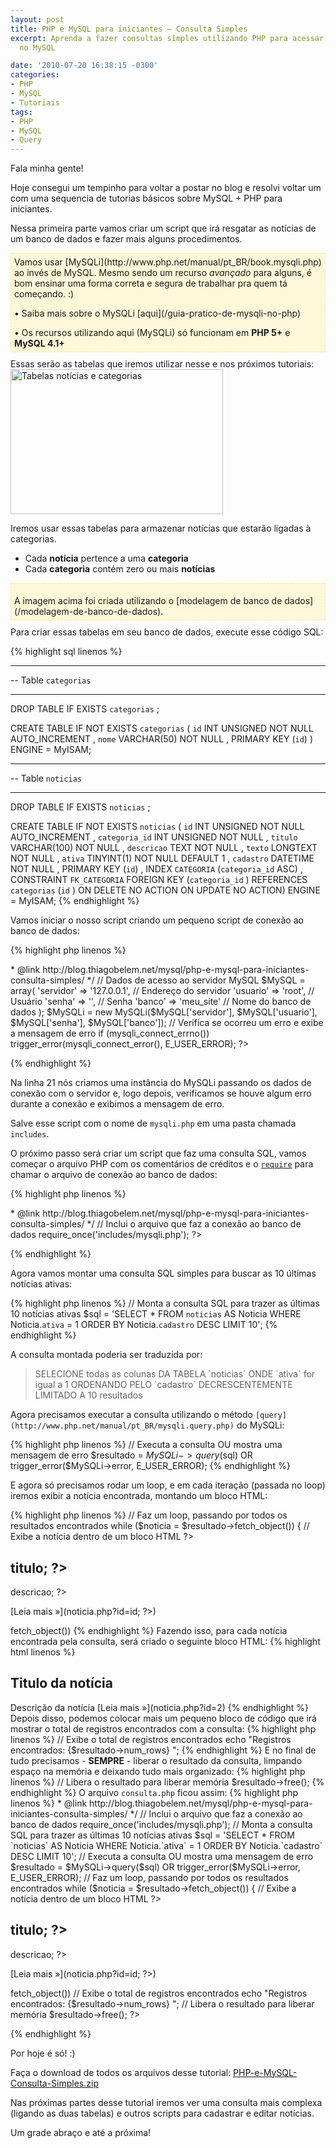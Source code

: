 ```yaml
---
layout: post
title: PHP e MySQL para iniciantes – Consulta Simples
excerpt: Aprenda a fazer consultas simples utilizando PHP para acessar dados salvos
  no MySQL

date: '2010-07-20 16:38:15 -0300'
categories:
- PHP
- MySQL
- Tutoriais
tags:
- PHP
- MySQL
- Query
---
```

Fala minha gente!

Hoje consegui um tempinho para voltar a postar no blog e resolvi voltar um com uma sequencia de tutorias básicos sobre MySQL + PHP para iniciantes.

Nessa primeira parte vamos criar um script que irá resgatar as notícias de um banco de dados e fazer mais alguns procedimentos.

<div style="background: #FFF7D9; border: 1px dashed #FFE294; padding: 5px; margin-bottom: 10px;">Vamos usar [MySQLi](http://www.php.net/manual/pt_BR/book.mysqli.php) ao invés de MySQL. Mesmo sendo um recurso <em>avançado</em> para alguns, é bom ensinar uma forma correta e segura de trabalhar pra quem tá começando. :)

<p style="margin-bottom: 0px;">• Saiba mais sobre o MySQLi [aqui](/guia-pratico-de-mysqli-no-php)

<p style="margin-bottom: 0px;">• Os recursos utilizando aqui (MySQLi) só funcionam em <strong>PHP 5+</strong> e <strong>MySQL 4.1+</strong>

</div>
Essas serão as tabelas que iremos utilizar nesse e nos próximos tutoriais:

<img class="aligncenter size-full wp-image-850" title="Banco de Dados" src="http://blog.thiagobelem.net/arquivos/2010/07/database1.png" alt="Tabelas notícias e categorias" width="340" height="232" />

Iremos usar essas tabelas para armazenar notícias que estarão ligadas à categorias.

<ul>
<li>Cada <strong>notícia</strong> pertence a uma <strong>categoria</strong></li>
<li>Cada <strong>categoria</strong> contém zero ou mais <strong>notícias</strong></li>
</ul>
<div style="background: #FFF7D9; border: 1px dashed #FFE294; padding: 5px; margin-bottom: 10px;">
<p style="margin-bottom: 0px;">A imagem acima foi criada utilizando o [modelagem de banco de dados](/modelagem-de-banco-de-dados).

</div>
Para criar essas tabelas em seu banco de dados, execute esse código SQL:


{% highlight sql linenos %}
-- -----------------------------------------------------
-- Table `categorias`
-- -----------------------------------------------------
DROP TABLE IF EXISTS `categorias` ;

CREATE  TABLE IF NOT EXISTS `categorias` (
  `id` INT UNSIGNED NOT NULL AUTO_INCREMENT ,
  `nome` VARCHAR(50) NOT NULL ,
  PRIMARY KEY (`id`) )
ENGINE = MyISAM;

-- -----------------------------------------------------
-- Table `noticias`
-- -----------------------------------------------------
DROP TABLE IF EXISTS `noticias` ;

CREATE  TABLE IF NOT EXISTS `noticias` (
  `id` INT UNSIGNED NOT NULL AUTO_INCREMENT ,
  `categoria_id` INT UNSIGNED NOT NULL ,
  `titulo` VARCHAR(100) NOT NULL ,
  `descricao` TEXT NOT NULL ,
  `texto` LONGTEXT NOT NULL ,
  `ativa` TINYINT(1)  NOT NULL DEFAULT 1 ,
  `cadastro` DATETIME NOT NULL ,
  PRIMARY KEY (`id`) ,
  INDEX `CATEGORIA` (`categoria_id` ASC) ,
  CONSTRAINT `FK_CATEGORIA`
    FOREIGN KEY (`categoria_id` )
    REFERENCES `categorias` (`id` )
    ON DELETE NO ACTION
    ON UPDATE NO ACTION)
ENGINE = MyISAM;
{% endhighlight %}

Vamos iniciar o nosso script criando um pequeno script de conexão ao banco de dados:


{% highlight php linenos %}
<?php
/**
 * PHP e MySQL para iniciantes
 *
 * Arquivo que faz a conexão com o banco de dados utilizando MySQLi
 *
 * PHP 5+, MySQL 4.1+
 *
 * @author Thiago Belem <contato@thiagobelem.net>
 * @link http://blog.thiagobelem.net/mysql/php-e-mysql-para-iniciantes-consulta-simples/
 */

// Dados de acesso ao servidor MySQL
$MySQL = array(
  'servidor' => '127.0.0.1',  // Endereço do servidor
  'usuario' => 'root',    // Usuário
  'senha' => '',        // Senha
  'banco' => 'meu_site'    // Nome do banco de dados
);

$MySQLi = new MySQLi($MySQL['servidor'], $MySQL['usuario'], $MySQL['senha'], $MySQL['banco']);

// Verifica se ocorreu um erro e exibe a mensagem de erro
if (mysqli_connect_errno())
    trigger_error(mysqli_connect_error(), E_USER_ERROR);

?>
{% endhighlight %}

Na linha 21 nós criamos uma instância do MySQLi passando os dados de conexão com o servidor e, logo depois, verificamos se houve algum erro durante a conexão e exibimos a mensagem de erro.

Salve esse script com o nome de <code>mysqli.php</code> em uma pasta chamada <code>includes</code>.

O próximo passo será criar um script que faz uma consulta SQL, vamos começar o arquivo PHP com os comentários de créditos e o <code>[require](http://php.net/manual/en/function.require-once.php)</code> para chamar o arquivo de conexão ao banco de dados:


{% highlight php linenos %}
<?php
/**
 * PHP e MySQL para iniciantes
 *
 * Arquivo com um exemplo de consulta ao banco de dados MySQL
 *
 * PHP 5+, MySQL 4.1+
 *
 * @author Thiago Belem <contato@thiagobelem.net>
 * @link http://blog.thiagobelem.net/mysql/php-e-mysql-para-iniciantes-consulta-simples/
 */

// Inclui o arquivo que faz a conexão ao banco de dados
require_once('includes/mysqli.php');

?>
{% endhighlight %}

Agora vamos montar uma consulta SQL simples para buscar as 10 últimas notícias ativas:


{% highlight php linenos %}
// Monta a consulta SQL para trazer as últimas 10 notícias ativas
$sql = 'SELECT *
    FROM `noticias` AS Noticia
    WHERE Noticia.`ativa` = 1
    ORDER BY Noticia.`cadastro` DESC
    LIMIT 10';
{% endhighlight %}

A consulta montada poderia ser traduzida por:

<blockquote>SELECIONE todas as colunas
DA TABELA `noticias`
ONDE `ativa` for igual a 1
ORDENANDO PELO `cadastro` DECRESCENTEMENTE
LIMITADO A 10 resultados
</blockquote>
Agora precisamos executar a consulta utilizando o método <code>[query](http://www.php.net/manual/pt_BR/mysqli.query.php)</code> do MySQLi:


{% highlight php linenos %}
// Executa a consulta OU mostra uma mensagem de erro
$resultado = $MySQLi->query($sql) OR trigger_error($MySQLi->error, E_USER_ERROR);
{% endhighlight %}

E agora só precisamos rodar um loop, e em cada iteração (passada no loop) iremos exibir a notícia encontrada, montando um bloco HTML:


{% highlight php linenos %}
// Faz um loop, passando por todos os resultados encontrados
while ($noticia = $resultado->fetch_object()) {
  // Exibe a notícia dentro de um bloco HTML
  ?>

  <h2><?php echo $noticia->titulo; ?></h2>
  <?php echo $noticia->descricao; ?>

  [Leia mais &raquo;](noticia.php?id=<?php echo $noticia->id; ?>)


  <?php
} // while ($noticia = $resultado->fetch_object())
{% endhighlight %}

Fazendo isso, para cada notícia encontrada pela consulta, será criado o seguinte bloco HTML:


{% highlight html linenos %}
<h2>Titulo da notícia</h2>
Descrição da notícia

[Leia mais &raquo;](noticia.php?id=2)

{% endhighlight %}

Depois disso, podemos colocar mais um pequeno bloco de código que irá mostrar o total de registros encontrados com a consulta:


{% highlight php linenos %}
// Exibe o total de registros encontrados
echo "Registros encontrados: {$resultado->num_rows}
";
{% endhighlight %}

E no final de tudo precisamos - <strong>SEMPRE</strong> - liberar o resultado da consulta, limpando espaço na memória e deixando tudo mais organizado:


{% highlight php linenos %}
// Libera o resultado para liberar memória
$resultado->free();
{% endhighlight %}

O arquivo <code>consulta.php</code> ficou assim:


{% highlight php linenos %}
<?php
/**
 * PHP e MySQL para iniciantes
 *
 * Arquivo com um exemplo de consulta ao banco de dados MySQL
 *
 * PHP 5+, MySQL 4.1+
 *
 * @author Thiago Belem <contato@thiagobelem.net>
 * @link http://blog.thiagobelem.net/mysql/php-e-mysql-para-iniciantes-consulta-simples/
 */

// Inclui o arquivo que faz a conexão ao banco de dados
require_once('includes/mysqli.php');

// Monta a consulta SQL para trazer as últimas 10 notícias ativas
$sql = 'SELECT *
    FROM `noticias` AS Noticia
    WHERE Noticia.`ativa` = 1
    ORDER BY Noticia.`cadastro` DESC
    LIMIT 10';

// Executa a consulta OU mostra uma mensagem de erro
$resultado = $MySQLi->query($sql) OR trigger_error($MySQLi->error, E_USER_ERROR);

// Faz um loop, passando por todos os resultados encontrados
while ($noticia = $resultado->fetch_object()) {
  // Exibe a notícia dentro de um bloco HTML
  ?>

  <h2><?php echo $noticia->titulo; ?></h2>
  <?php echo $noticia->descricao; ?>

  [Leia mais &raquo;](noticia.php?id=<?php echo $noticia->id; ?>)


  <?php
} // while ($noticia = $resultado->fetch_object())

// Exibe o total de registros encontrados
echo "Registros encontrados: {$resultado->num_rows}
";

// Libera o resultado para liberar memória
$resultado->free();

?>
{% endhighlight %}

Por hoje é só! :)

Faça o download de todos os arquivos desse tutorial: [PHP-e-MySQL-Consulta-Simples.zip](/arquivos/2010/07/PHP-e-MySQL-Consulta-Simples.zip)

Nas próximas partes desse tutorial iremos ver uma consulta mais complexa (ligando as duas tabelas) e outros scripts para cadastrar e editar notícias.

Um grade abraço e até a próxima!

